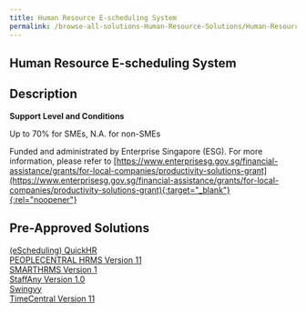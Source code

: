```yaml
---
title: Human Resource E-scheduling System
permalink: /browse-all-solutions-Human-Resource-Solutions/Human-Resource-E-scheduling-System
---
```


## Human Resource E-scheduling System
## Description

**Support Level and Conditions**

Up to 70% for SMEs, N.A. for non-SMEs

Funded and administrated by Enterprise Singapore (ESG). For more information, please refer to
[https://www.enterprisesg.gov.sg/financial-assistance/grants/for-local-companies/productivity-solutions-grant](https://www.enterprisesg.gov.sg/financial-assistance/grants/for-local-companies/productivity-solutions-grant){:target="_blank"}{:rel="noopener"}

## Pre-Approved Solutions

<a href='/productivity-solutions-grant/solutionrepo/solution1170' target='_blank'>(eScheduling) QuickHR</a><br>
<a href='/productivity-solutions-grant/solutionrepo/solution1288' target='_blank'>PEOPLECENTRAL HRMS Version 11</a><br>
<a href='/productivity-solutions-grant/solutionrepo/solution1345' target='_blank'>SMARTHRMS Version 1</a><br>
<a href='/productivity-solutions-grant/solutionrepo/solution1404' target='_blank'>StaffAny Version 1.0</a><br>
<a href='/productivity-solutions-grant/solutionrepo/solution1452' target='_blank'>Swingvy</a><br>
<a href='/productivity-solutions-grant/solutionrepo/solution1660' target='_blank'>TimeCentral Version 11</a><br>
